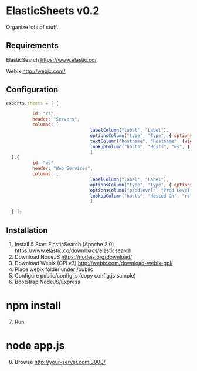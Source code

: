 # ElasticSheets v0.2
Organize lots of stuff.

## Requirements
ElasticSearch
https://www.elastic.co/

Webix
http://webix.com/


## Configuration

```javascript
exports.sheets = [ {

          id: "rs",
          header: "Servers",
          columns: [
                                labelColumn("label", "Label"),
                                optionsColumn("type", "Type", { options:["Linux","Network","Other"] } ),
                                textColumn("hostname", "Hostname", {width:250}),
                                lookupColumn("hosts", "Hosts", "ws", {lookup_multi:true, width:300} )
                                ]
  },{
          id: "ws",
          header: "Web Services",
          columns: [
                                labelColumn("label", "Label"),
                                optionsColumn("type", "Type", { options:ws_types, drop_down:true, } ),
                                optionsColumn("prodlevel", "Prod Level", { options:["Prod","PreProd"], drop_down:true, } ),
                                lookupColumn("hosts", "Hosted On", "rs", {width:300} )
                                ]

  } ];
```
## Installation
1.  Install & Start ElasticSearch (Apache 2.0)
https://www.elastic.co/downloads/elasticsearch
2. Download NodeJS
https://nodejs.org/download/
3. Download Webix (GPLv3)
http://webix.com/download-webix-gpl/
4.  Place webix folder under /public
5.  Configure public/config.js (copy config.js.sample)
6.  Bootstrap NodeJS/Express
# npm install
7.  Run
# node app.js
8. Browse
http://your-server.com:3000/
